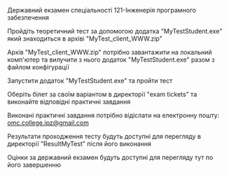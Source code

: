Державний екзамен спеціальності 121-Інженерія програмного забезпечення

Пройдіть теоретичний тест за допомогою додатка "MyTestStudent.exe" який знаходиться в архіві "MyTest_client_WWW.zip"

Архів "MyTest_client_WWW.zip" потрібно завантажити на локальний комп'ютер та вилучити з нього додаток "MyTestStudent.exe" разом з файлом конфігурації

Запустити додаток "MyTestStudent.exe" та пройти тест 

Оберіть білет за своїм варіантом в директорії "exam tickets" та виконайте відповідні практичні завдання

Виконані практичні завдання потрібно відіслати на електронну пошту: omc.college.ipz@gmail.com

Результати проходження тесту будуть доступні для перегляду в директорії "ResultMyTest" після його виконання

Оцінки за державний екзамен будуть доступні для перегляду тут по його завершенню

